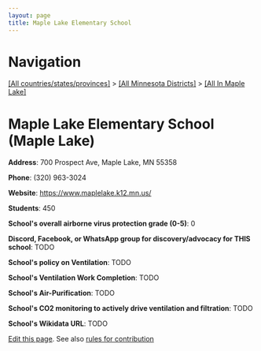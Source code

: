 ```yaml
---
layout: page
title: Maple Lake Elementary School
---
```

# Navigation

[[All countries/states/provinces]](../../..) > [[All Minnesota Districts]](../..) > [[All In Maple Lake]](..)

# Maple Lake Elementary School (Maple Lake)

**Address**: 700 Prospect Ave, Maple Lake, MN 55358

**Phone**: (320) 963-3024

**Website**: <https://www.maplelake.k12.mn.us/>

**Students**: 450

**School's overall airborne virus protection grade (0-5)**: 0

**Discord, Facebook, or WhatsApp group for discovery/advocacy for THIS school**: TODO

**School's policy on Ventilation**: TODO

**School's Ventilation Work Completion**: TODO

**School's Air-Purification**: TODO

**School's CO2 monitoring to actively drive ventilation and filtration**: TODO

**School's Wikidata URL**: TODO


[Edit this page](https://github.com/ventilate-schools/MN/edit/main/./Maple_Lake/Maple_Lake_Elementary_School.md). See also [rules for contribution](../../../contribution-rules/)